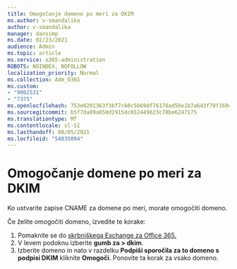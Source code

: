 ```yaml
---
title: Omogočanje domene po meri za DKIM
ms.author: v-smandalika
author: v-smandalika
manager: dansimp
ms.date: 02/23/2021
audience: Admin
ms.topic: article
ms.service: o365-administration
ROBOTS: NOINDEX, NOFOLLOW
localization_priority: Normal
ms.collection: Adm_O365
ms.custom:
- "9002531"
- "7375"
ms.openlocfilehash: 753e0201363f3bf7c60c5b69df76176ad58e1b7a643f79f169c71af20b0a35d9
ms.sourcegitcommit: b5f7da89a650d2915dc652449623c78be6247175
ms.translationtype: MT
ms.contentlocale: sl-SI
ms.lasthandoff: 08/05/2021
ms.locfileid: "54035094"
---
```

# <a name="enable-the-custom-domain-for-dkim"></a>Omogočanje domene po meri za DKIM

Ko ustvarite zapise CNAME za domene po meri, morate omogočiti domeno.

Če želite omogočiti domeno, izvedite te korake:

1. Pomaknite se do [skrbniškega Exchange za Office 365.](https://outlook.office365.com/ecp/)
2. V levem podoknu izberite **gumb za > dkim**.
3. Izberite domeno in nato v razdelku **Podpiši sporočila za to domeno s podpisi DKIM** kliknite **Omogoči.** Ponovite ta korak za vsako domeno.

